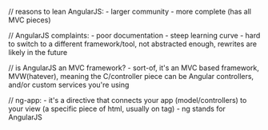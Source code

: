 // reasons to lean AngularJS:
    - larger community
    - more complete (has all MVC pieces)
    
// AngularJS complaints: 
    - poor documentation 
    - steep learning curve
    - hard to switch to a different framework/tool, not abstracted enough, rewrites are likely in the future
    
// is AngularJS an MVC framework?
    - sort-of, it's an MVC based framework, MVW(hatever), meaning  the C/controller piece can be Angular controllers, and/or custom services you're using
    
// ng-app:
    - it's a directive that connects your app (model/controllers) to your view (a specific piece of html, usually on <html> tag)
    - ng stands for AngularJS